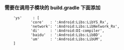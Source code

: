 ### 需要在调用子模块的 build.gradle 下面添加
        'ys'     : [
                'core'   : ':Android:Libs:LibYS_Rx',
                'network': ':Android:Libs:LibNetwork_Rx',
                'di'     : ':Android:DI-compiler',
                'baidu'  : ':Android:Libs:LibBD',
                'um'     : ':Android:Libs:LibUM',
        ]